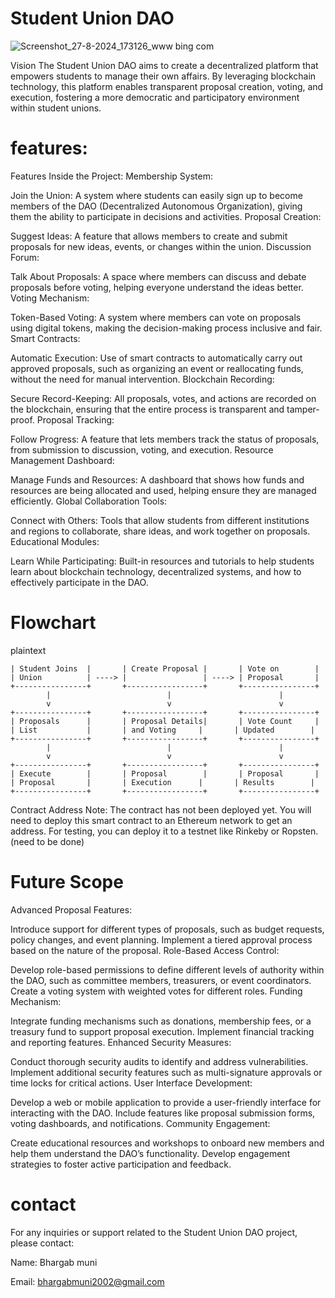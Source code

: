 # Student Union DAO
![Screenshot_27-8-2024_173126_www bing com](https://github.com/user-attachments/assets/f60964df-5037-4e65-9216-d8078f977ca5)

Vision
The Student Union DAO aims to create a decentralized platform that empowers students to manage their own affairs. By leveraging blockchain technology, this platform enables transparent proposal creation, voting, and execution, fostering a more democratic and participatory environment within student unions.
# features:
Features Inside the Project:
Membership System:

Join the Union: A system where students can easily sign up to become members of the DAO (Decentralized Autonomous Organization), giving them the ability to participate in decisions and activities.
Proposal Creation:

Suggest Ideas: A feature that allows members to create and submit proposals for new ideas, events, or changes within the union.
Discussion Forum:

Talk About Proposals: A space where members can discuss and debate proposals before voting, helping everyone understand the ideas better.
Voting Mechanism:

Token-Based Voting: A system where members can vote on proposals using digital tokens, making the decision-making process inclusive and fair.
Smart Contracts:

Automatic Execution: Use of smart contracts to automatically carry out approved proposals, such as organizing an event or reallocating funds, without the need for manual intervention.
Blockchain Recording:

Secure Record-Keeping: All proposals, votes, and actions are recorded on the blockchain, ensuring that the entire process is transparent and tamper-proof.
Proposal Tracking:

Follow Progress: A feature that lets members track the status of proposals, from submission to discussion, voting, and execution.
Resource Management Dashboard:

Manage Funds and Resources: A dashboard that shows how funds and resources are being allocated and used, helping ensure they are managed efficiently.
Global Collaboration Tools:

Connect with Others: Tools that allow students from different institutions and regions to collaborate, share ideas, and work together on proposals.
Educational Modules:

Learn While Participating: Built-in resources and tutorials to help students learn about blockchain technology, decentralized systems, and how to effectively participate in the DAO.

# Flowchart
plaintext
```flow +----------------+       +-----------------+       +----------------+
| Student Joins  |       | Create Proposal |       | Vote on        |
| Union          | ----> |                 | ----> | Proposal       |
+----------------+       +-----------------+       +----------------+
        |                          |                        |
        v                          v                        v
+----------------+       +-----------------+       +----------------+
| Proposals      |       | Proposal Details|       | Vote Count     |
| List           |       | and Voting     |       | Updated        |
+----------------+       +-----------------+       +----------------+
        |                          |                        |
        v                          v                        v
+----------------+       +-----------------+       +----------------+
| Execute        |       | Proposal        |       | Proposal       |
| Proposal       |       | Execution      |       | Results        |
+----------------+       +-----------------+       +----------------+
```
Contract Address
Note: The contract has not been deployed yet. You will need to deploy this smart contract to an Ethereum network to get an address. For testing, you can deploy it to a testnet like Rinkeby or Ropsten.(need to be done)

# Future Scope
Advanced Proposal Features:

Introduce support for different types of proposals, such as budget requests, policy changes, and event planning.
Implement a tiered approval process based on the nature of the proposal.
Role-Based Access Control:

Develop role-based permissions to define different levels of authority within the DAO, such as committee members, treasurers, or event coordinators.
Create a voting system with weighted votes for different roles.
Funding Mechanism:

Integrate funding mechanisms such as donations, membership fees, or a treasury fund to support proposal execution.
Implement financial tracking and reporting features.
Enhanced Security Measures:

Conduct thorough security audits to identify and address vulnerabilities.
Implement additional security features such as multi-signature approvals or time locks for critical actions.
User Interface Development:

Develop a web or mobile application to provide a user-friendly interface for interacting with the DAO.
Include features like proposal submission forms, voting dashboards, and notifications.
Community Engagement:

Create educational resources and workshops to onboard new members and help them understand the DAO’s functionality.
Develop engagement strategies to foster active participation and feedback.
# contact
For any inquiries or support related to the Student Union DAO project, please contact:

Name: Bhargab muni

Email:  bhargabmuni2002@gmail.com




